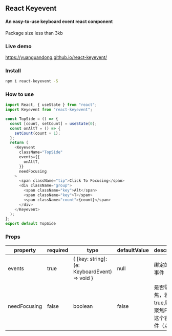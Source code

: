 ## React Keyevent
#### An easy-to-use keyboard event react component
Package size less than 3kb
### Live demo
https://yuanguandong.github.io/react-keyevent/

### Install
```bash
npm i react-keyevent -S
```

### How to use
```js
import React, { useState } from "react";
import Keyevent from "react-keyevent";

const TopSide = () => {
  const [count, setCount] = useState(0);
  const onAltT = () => {
    setCount(count + 1);
  };
  return (
    <Keyevent
      className="TopSide"
      events={{
        onAltT,
      }}
      needFocusing
    >
      <span className="tip">Click To Focusing</span>
      <div className="group">
        <span className="key">Alt</span>
        <span className="key">T</span>
        <span className="count">{count}</span>
      </div>
    </Keyevent>
  );
};
export default TopSide
```

### Props

| property     | required | type                                          | defaultValue | description                                                  |
| ------------ | -------- | --------------------------------------------- | ------------ | ------------------------------------------------------------ |
| events       | true     | { [key: string]: (e: KeyboardEvent) => void } | null         | 绑定的键盘事件                                               |
| needFocusing | false    | boolean                                       | false        | 是否需要聚焦，若值为true,则需要聚焦Focus这个容器组件（点击） |
